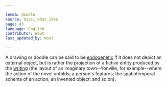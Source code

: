 ```yaml
---

lemma: doodle
source: biasi_what_1996
page: 43
language: English
contributor: Wout
last_updated_by: Wout

---
```


A drawing or doodle can be said to be [endogenetic](endogenesis.html) if it does not depict an external object, but is rather the projection of a fictive entity produced by the [writing](writingProcess.html) (the layout of an imaginary town--Yonville, for example--where the action of the novel unfolds; a person's features; the spatiotemporal schema of an action; an invented object; and so on).
